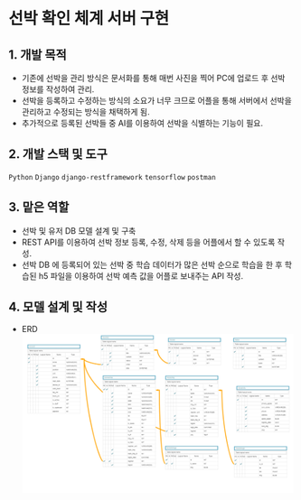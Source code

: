 #  선박 확인 체계 서버 구현

## 1. 개발 목적
* 기존에 선박을 관리 방식은 문서화를 통해 매번 사진을 찍어 PC에 업로드 후 선박 정보를 작성하여 관리.
* 선박을 등록하고 수정하는 방식의 소요가 너무 크므로 어플을 통해 서버에서 선박을 관리하고 수정되는 방식을 채택하게 됨.
* 추가적으로 등록된 선박들 중 AI를 이용하여 선박을 식별하는 기능이 필요.

## 2. 개발 스택 및 도구
`Python` `Django` `django-restframework` `tensorflow` `postman`

## 3. 맡은 역할
* 선박 및 유저 DB 모델 설계 및 구축
* REST API를 이용하여 선박 정보 등록, 수정, 삭제 등을 어플에서 할 수 있도록 작성.
* 선박 DB 에 등록되어 있는 선박 중 학습 데이터가 많은 선박 순으로 학습을 한 후 학습된 h5 파일을 이용하여 선박 예측 값을 어플로 보내주는 API 작성.

## 4. 모델 설계 및 작성
* ERD
![](erd.png)
